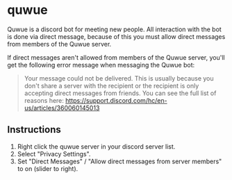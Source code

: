 quwue
=====

Quwue is a discord bot for meeting new people. All interaction with the bot is
done via direct message, because of this you must allow direct messages from
members of the Quwue server.

If direct messages aren't allowed from members of the Quwue server, you'll
get the following error message when messaging the Quwue bot:

> Your message could not be delivered. This is usually because you don't share a server with the recipient or the recipient is only accepting direct messages from friends. You can see the full list of reasons here: https://support.discord.com/hc/en-us/articles/360060145013

## Instructions

1. Right click the quwue server in your discord server list.
2. Select "Privacy Settings".
3. Set "Direct Messages" / "Allow direct messages from server members" to on
   (slider to right).

